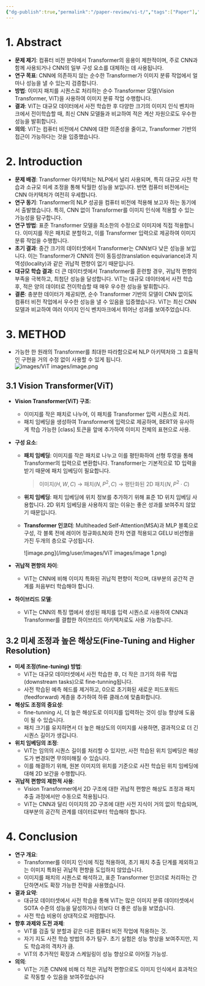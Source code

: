 ```yaml
---
{"dg-publish":true,"permalink":"/paper-review/vi-t/","tags":["Paper"],"created":"2025-01-08T19:49:01.508+09:00","updated":"2025-01-08T20:11:32.683+09:00"}
---
```


# 1. Abstract

- **문제 제기**: 컴퓨터 비전 분야에서 Transformer의 응용이 제한적이며, 주로 CNN과 함께 사용되거나 CNN의 일부 구성 요소를 대체하는 데 사용됩니다.
- **연구 목표**: CNN에 의존하지 않는 순수한 Transformer가 이미지 분류 작업에서 얼마나 성능을 낼 수 있는지 검증합니다.
- **방법**: 이미지 패치를 시퀀스로 처리하는 순수 Transformer 모델(Vision Transformer, ViT)을 사용하여 이미지 분류 작업 수행합니다.
- **결과**: ViT는 대규모 데이터에서 사전 학습한 후 다양한 크기의 이미지 인식 벤치마크에서 전이학습할 때, 최신 CNN 모델들과 비교하여 적은 계산 자원으로도 우수한 성능을 발휘합니다.
- **의의**: ViT는 컴퓨터 비전에서 CNN에 대한 의존성을 줄이고, Transformer 기반의 접근이 가능하다는 것을 입증했습니다.

# 2. Introduction

- **문제 배경**: Transformer 아키텍처는 NLP에서 널리 사용되며, 특히 대규모 사전 학습과 소규모 미세 조정을 통해 탁월한 성능을 보입니다. 반면 컴퓨터 비전에서는 CNN 아키텍처가 여전히 우세합니다.
- **연구 동기**: Transformer의 NLP 성공을 컴퓨터 비전에 적용해 보고자 하는 동기에서 출발했습니다. 특히, CNN 없이 Transformer를 이미지 인식에 적용할 수 있는 가능성을 탐구합니다.
- **연구 방법**: 표준 Transformer 모델을 최소한의 수정으로 이미지에 직접 적용합니다. 이미지를 작은 패치로 분할하고, 이를 Transformer 입력으로 제공하여 이미지 분류 작업을 수행합니다.
- **초기 결과**: 중간 크기의 데이터셋에서 Transformer는 CNN보다 낮은 성능을 보입니다. 이는 Transformer가 CNN의 전이 동등성(translation equivariance)과 지역성(locality)과 같은 귀납적 편향이 없기 때문입니다.
- **대규모 학습 결과**: 더 큰 데이터셋에서 Transformer를 훈련할 경우, 귀납적 편향의 부족을 극복하고, 최첨단 성능을 달성합니다. ViT는 대규모 데이터에서 사전 학습 후, 적은 양의 데이터로 전이학습할 때 매우 우수한 성능을 발휘합니다.
- **결론**: 충분한 데이터가 제공되면, 순수 Transformer 기반의 모델이 CNN 없이도 컴퓨터 비전 작업에서 우수한 성능을 낼 수 있음을 입증했습니다. ViT는 최신 CNN 모델과 비교하여 여러 이미지 인식 벤치마크에서 뛰어난 성과를 보여주었습니다.

# 3. METHOD

- 가능한 한 원래의 Transformer를 최대한 따라함으로써 NLP 아키텍처와 그 효율적인 구현을 거의 수정 없이 사용할 수 있게 됩니다.
![images/ViT images/image.png](/img/user/images/ViT%20images/image.png)

## 3.1 Vision Transformer(ViT)

- **Vision Transformer(ViT) 구조**:
    - 이미지를 작은 패치로 나누어, 이 패치를 Transformer 입력 시퀀스로 처리.
    - 패치 임베딩을 생성하여 Transformer에 입력으로 제공하며, BERT와 유사하게 학습 가능한 [class] 토큰을 앞에 추가하여 이미지 전체의 표현으로 사용.
- **구성 요소**:
    - **패치 임베딩**: 이미지를 작은 패치로 나누고 이를 평탄화하여 선형 투영을 통해 Transformer의 입력으로 변환합니다. Transformer는 기본적으로 1D 입력을 받기 때문에 패치 임베딩이 필요합니다.
        
        > 이미지$(H,W,C)$ → 패치$(N, P^2, C)$ → 평탄화된 2D 패치$(N, P^2⋅C)$
        > 
    - **위치 임베딩**: 패치 임베딩에 위치 정보를 추가하기 위해 표준 1D 위치 임베딩 사용합니다.
    2D 위치 임베딩을 사용하지 않는 이유는 좋은 성과를 보여주지 않았기 때문입니다.
    - **Transformer 인코더**: Multiheaded Self-Attention(MSA)과 MLP 블록으로 구성, 각 블록 전에 레이어 정규화(LN)와 잔차 연결 적용되고 GELU 비션형을 가진 두개의 층으로 구성됩니다.
        
        ![image.png](/img/user/images/ViT images/image 1.png)
        
- **귀납적 편향의 차이**:
    - ViT는 CNN에 비해 이미지 특화된 귀납적 편향이 적으며, 대부분의 공간적 관계를 처음부터 학습해야 합니다.
- **하이브리드 모델**:
    - ViT는 CNN의 특징 맵에서 생성된 패치를 입력 시퀀스로 사용하여 CNN과 Transformer를 결합한 하이브리드 아키텍처로도 사용 가능합니다.

## 3.2 미세 조정과 높은 해상도(Fine-Tuning and Higher Resolution)

- **미세 조정(fine-tuning) 방법**:
    - ViT는 대규모 데이터셋에서 사전 학습한 후, 더 작은 크기의 하류 작업(downstream tasks)으로 fine-tunning됩니다.
    - 사전 학습된 예측 헤드를 제거하고, 0으로 초기화된 새로운 피드포워드(feedforward) 계층을 추가하여 하류 클래스에 맞춤화합니다.
- **해상도 조정의 중요성**:
    - fine-tunning 시, 더 높은 해상도로 이미지를 입력하는 것이 성능 향상에 도움이 될 수 있습니다.
    - 패치 크기를 유지하면서 더 높은 해상도의 이미지를 사용하면, 결과적으로 더 긴 시퀀스 길이가 생깁니다.
- **위치 임베딩의 조정**:
    - ViT는 임의의 시퀀스 길이를 처리할 수 있지만, 사전 학습된 위치 임베딩은 해상도가 변경되면 무의미해질 수 있습니다.
    - 이를 해결하기 위해, 원본 이미지의 위치를 기준으로 사전 학습된 위치 임베딩에 대해 2D 보간을 수행합니다.
- **귀납적 편향의 제한적 사용**:
    - Vision Transformer에서 2D 구조에 대한 귀납적 편향은 해상도 조정과 패치 추출 과정에서만 수동으로 적용됩니다.
    - ViT는 CNN과 달리 이미지의 2D 구조에 대한 사전 지식이 거의 없이 학습되며, 대부분의 공간적 관계를 데이터로부터 학습해야 합니다.

# 4. Conclusion

- **연구 개요**:
    - Transformer를 이미지 인식에 직접 적용하여, 초기 패치 추출 단계를 제외하고는 이미지 특화된 귀납적 편향을 도입하지 않았습니다.
    - 이미지를 패치의 시퀀스로 해석하고, 표준 Transformer 인코더로 처리하는 간단하면서도 확장 가능한 전략을 사용했습니다.
- **결과 요약**:
    - 대규모 데이터셋에서 사전 학습을 통해 ViT는 많은 이미지 분류 데이터셋에서 SOTA 수준의 성능을 달성하거나 이보다 더 좋은 성능을 보였습니다.
    - 사전 학습 비용이 상대적으로 저렴합니다.
- **향후 과제와 도전 과제**:
    - ViT를 검출 및 분할과 같은 다른 컴퓨터 비전 작업에 적용하는 것.
    - 자기 지도 사전 학습 방법의 추가 탐구. 초기 실험은 성능 향상을 보여주지만, 지도 학습과의 격차가 큼.
    - ViT의 추가적인 확장과 스케일링이 성능 향상으로 이어질 가능성.
- **의의**:
    - ViT는 기존 CNN에 비해 더 적은 귀납적 편향으로도 이미지 인식에서 효과적으로 작동할 수 있음을 보여주었습니다